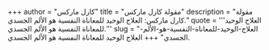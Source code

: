 +++
author = "كارل ماركس"
title = "مقولة كارل ماركس"
description = "مقولة كارل ماركس: العلاج الوحيد للمعاناة النفسية هو الألم الجسدي."
quote = '''العلاج الوحيد للمعاناة النفسية هو الألم الجسدي.'''
slug = "العلاج-الوحيد-للمعاناة-النفسية-هو-الألم-الجسدي"
+++
العلاج الوحيد للمعاناة النفسية هو الألم الجسدي.

